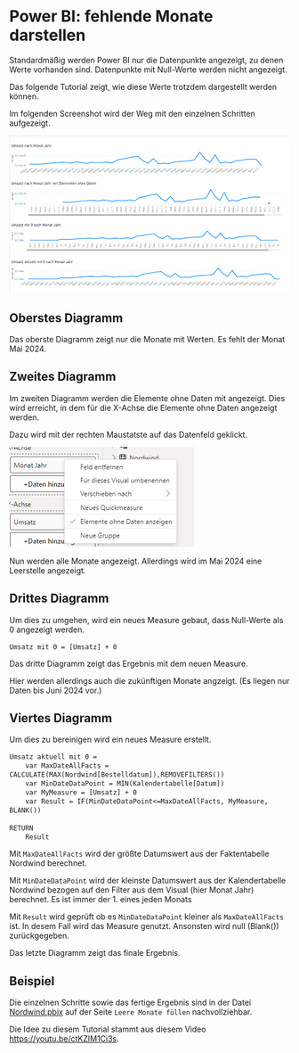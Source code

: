 # Power BI: fehlende Monate darstellen

Standardmäßig werden Power BI nur die Datenpunkte angezeigt, zu denen Werte vorhanden sind. Datenpunkte mit Null-Werte werden nicht angezeigt.

Das folgende Tutorial zeigt, wie diese Werte trotzdem dargestellt werden können.

Im folgenden Screenshot wird der Weg mit den einzelnen Schritten aufgezeigt.

![Screenshot Diagramme](/sources/bi_null_diagramme.png)

## Oberstes Diagramm

Das oberste Diagramm zeigt nur die Monate mit Werten. Es fehlt der Monat Mai 2024.


## Zweites Diagramm

Im zweiten Diagramm werden die Elemente ohne Daten mit angezeigt. Dies wird erreicht, in dem für die X-Achse die Elemente ohne Daten angezeigt werden. 

Dazu wird mit der rechten Maustatste auf das Datenfeld geklickt.

![Screenshot Elemente ohne Daten anzeigen](/sources/bi_null_ohne_daten.png)

Nun werden alle Monate angezeigt. Allerdings wird im Mai 2024 eine Leerstelle angezeigt.

## Drittes Diagramm

Um dies zu umgehen, wird ein neues Measure gebaut, dass Null-Werte als 0 angezeigt werden.

```
Umsatz mit 0 = [Umsatz] + 0
```

Das dritte Diagramm zeigt das Ergebnis mit dem neuen Measure.

Hier werden allerdings auch die zukünftigen Monate angzeigt. (Es liegen nur Daten bis Juni 2024 vor.)

## Viertes Diagramm

Um dies zu bereinigen wird ein neues Measure erstellt.

```
Umsatz aktuell mit 0 = 
    var MaxDateAllFacts = CALCULATE(MAX(Nordwind[Bestelldatum]),REMOVEFILTERS())
    var MinDateDataPoint = MIN(Kalendertabelle[Datum])
    var MyMeasure = [Umsatz] + 0
    var Result = IF(MinDateDataPoint<=MaxDateAllFacts, MyMeasure, BLANK())

RETURN
    Result
```

Mit `MaxDateAllFacts` wird der größte Datumswert aus der Faktentabelle Nordwind berechnet.

Mit `MinDateDataPoint` wird der kleinste Datumswert aus der Kalendertabelle Nordwind bezogen auf den Filter aus dem Visual (hier Monat Jahr) berechnet. Es ist immer der 1. eines jeden Monats

Mit `Result` wird geprüft ob es `MinDateDataPoint` kleiner als `MaxDateAllFacts` ist. In desem Fall wird das Measure genutzt. Ansonsten wird null (Blank()) zurückgegeben. 

Das letzte Diagramm zeigt das finale Ergebnis.



## Beispiel

Die einzelnen Schritte sowie das fertige Ergebnis sind in der Datei [Nordwind.pbix](/samples/PowerBI/Dashboards/Nordwind.pbix) auf der Seite `Leere Monate füllen` nachvollziehbar.

Die Idee zu diesem Tutorial stammt aus diesem Video https://youtu.be/ctKZIM1Ci3s.
